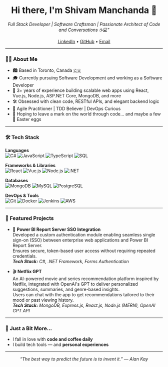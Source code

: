 <h1 align="center">Hi there, I'm Shivam Manchanda 👋</h1>

<p align="center">
  <i>Full Stack Developer | Software Craftsman | Passionate Architect of Code and Conversations ☕💻"</i>
</p>

<p align="center">
  <a href="https://www.linkedin.com/in/shivam-manchanda" target="_blank">LinkedIn</a> • 
  <a href="https://github.com/shivam1703" target="_blank">GitHub</a> • 
  <a href="mailto:shivam1703manchanda@gmail.com">Email</a>
</p>

---

### 🧑‍💻 About Me

- 🏙️ Based in Toronto, Canada 🇨🇦
- 🎓 Currently pursuing Software Development and working as a Software Developer
- 🚀 3+ years of experience building scalable web apps using React, Vue.js, Node.js, ASP.NET Core, MongoDB, and more
- 🛠️ Obsessed with clean code, RESTful APIs, and elegant backend logic
- 🧠 Agile Practitioner | TDD Believer | DevOps Curious
- 🧳 Hoping to leave a mark on the world through code... and maybe a few 💖 Easter eggs

---

### 🛠️ Tech Stack

**Languages**  
![C#](https://img.shields.io/badge/-C%23-239120?style=flat-square&logo=c-sharp&logoColor=white)
![JavaScript](https://img.shields.io/badge/-JavaScript-F7DF1E?style=flat-square&logo=javascript&logoColor=black)
![TypeScript](https://img.shields.io/badge/-TypeScript-3178C6?style=flat-square&logo=typescript&logoColor=white)
![SQL](https://img.shields.io/badge/-SQL-4479A1?style=flat-square&logo=postgresql&logoColor=white)

**Frameworks & Libraries**  
![React](https://img.shields.io/badge/-React-61DAFB?style=flat-square&logo=react&logoColor=black)
![Vue.js](https://img.shields.io/badge/-Vue.js-4FC08D?style=flat-square&logo=vue.js&logoColor=white)
![Node.js](https://img.shields.io/badge/-Node.js-339933?style=flat-square&logo=node.js&logoColor=white)
![.NET](https://img.shields.io/badge/-.NET-512BD4?style=flat-square&logo=dotnet&logoColor=white)

**Databases**  
![MongoDB](https://img.shields.io/badge/-MongoDB-47A248?style=flat-square&logo=mongodb&logoColor=white)
![MySQL](https://img.shields.io/badge/-MySQL-4479A1?style=flat-square&logo=mysql&logoColor=white)
![PostgreSQL](https://img.shields.io/badge/-PostgreSQL-336791?style=flat-square&logo=postgresql&logoColor=white)

**DevOps & Tools**  
![Git](https://img.shields.io/badge/-Git-F05032?style=flat-square&logo=git&logoColor=white)
![Docker](https://img.shields.io/badge/-Docker-2496ED?style=flat-square&logo=docker&logoColor=white)
![Jenkins](https://img.shields.io/badge/-Jenkins-D24939?style=flat-square&logo=jenkins&logoColor=white)
![AWS](https://img.shields.io/badge/-AWS-232F3E?style=flat-square&logo=amazon-aws&logoColor=white)

---

### 📌 Featured Projects

- 🔐 **Power BI Report Server SSO Integration**  
  Developed a custom authentication module enabling seamless single sign-on (SSO) between enterprise web applications and Power BI Report Server.  
  Ensures secure, token-based user access without requiring repeated credentials.  
  _**Tech Stack:** C#, .NET Framework, Forms Authentication_

- 🎬 **Netflix GPT**  
  An AI-powered movie and series recommendation platform inspired by Netflix, integrated with OpenAI's GPT to deliver personalized suggestions, summaries, and genre-based insights.  
  Users can chat with the app to get recommendations tailored to their mood or past viewing history.  
  _**Tech Stack:** MongoDB, Express.js, React.js, Node.js (MERN), OpenAI GPT API_

---

### 💖 Just a Bit More...

- I fall in love with **code and coffee daily**
- I build tech tools — and **personal experiences** 
---

<p align="center"><i>“The best way to predict the future is to invent it.” — Alan Kay</i></p>
